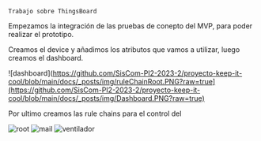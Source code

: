 `Trabajo sobre ThingsBoard`

Empezamos la integración de las pruebas de conepto del MVP, para poder realizar el prototipo.

Creamos el device y añadimos los atributos que vamos a utilizar, luego creamos el dashboard.


![dashboard](https://github.com/SisCom-PI2-2023-2/proyecto-keep-it-cool/blob/main/docs/_posts/img/ruleChainRoot.PNG?raw=true](https://github.com/SisCom-PI2-2023-2/proyecto-keep-it-cool/blob/main/docs/_posts/img/Dashboard.PNG?raw=true)

Por ultimo creamos las rule chains para el control del 

![root]([img/ruleChainRoot.PNG)
![mail]([https://github.com/SisCom-PI2-2023-2/proyecto-keep-it-cool/blob/main/docs/_posts/img/ruleChainMail.png)
![ventilador]([https://github.com/SisCom-PI2-2023-2/proyecto-keep-it-cool/blob/main/docs/_posts/img/ruleChainVentilador.PNG)
